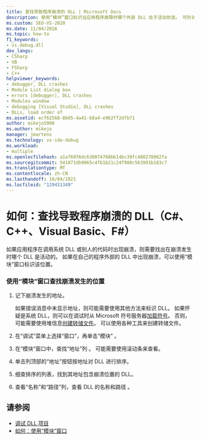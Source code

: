 ```yaml
---
title: 查找导致程序崩溃的 DLL | Microsoft Docs
description: 使用“模块”窗口标识当应用程序故障时哪个外部 DLL 处于活动状态。 可针对系统 DLL 或其他人的代码执行此操作。
ms.custom: SEO-VS-2020
ms.date: 11/04/2016
ms.topic: how-to
f1_keywords:
- vs.debug.dll
dev_langs:
- CSharp
- VB
- FSharp
- C++
helpviewer_keywords:
- debugger, DLL crashes
- Module List dialog box
- errors [debugger], DLL crashes
- Modules window
- debugging [Visual Studio], DLL crashes
- DLLs, load order of
ms.assetid: ecf62568-8b65-4a41-b8a4-e962ff2dfb71
author: mikejo5000
ms.author: mikejo
manager: jmartens
ms.technology: vs-ide-debug
ms.workload:
- multiple
ms.openlocfilehash: a1a76976dc630074768bb14bc39fc480278962fa
ms.sourcegitcommit: 541871db9065c4fb1b21c24f980c563991b183c7
ms.translationtype: MT
ms.contentlocale: zh-CN
ms.lasthandoff: 10/04/2021
ms.locfileid: "129431349"
---
```

# <a name="how-to-find-which-dll-your-program-crashed-in-c-c-visual-basic-f"></a>如何：查找导致程序崩溃的 DLL（C#、C++、Visual Basic、F#）

 如果应用程序在调用系统 DLL 或别人的代码时出现崩溃，则需要找出在崩溃发生时哪个 DLL 是活动的。 如果在自己的程序外部的 DLL 中出现崩溃，可以使用“模块”窗口标识该位置。

### <a name="to-find-where-a-crash-occurred-using-the-modules-window"></a>使用“模块”窗口查找崩溃发生的位置

1. 记下崩溃发生的地址。

    如果错误消息中未显示地址，则可能需要使用其他方法来标识 DLL。 如果怀疑是系统 DLL，则可以在调试时从 Microsoft 符号服务器[加载符号](../debugger/specify-symbol-dot-pdb-and-source-files-in-the-visual-studio-debugger.md)。 否则，可能需要使用堆信息[创建转储文件](../debugger/using-dump-files.md)。 可以使用各种工具来创建转储文件。

2. 在“调试”菜单上选择“窗口”，再单击“模块”  。

3. 在“模块”窗口中，查找“地址”列 。 可能需要使用滚动条来查看。

4. 单击列顶部的“地址”按钮按地址对 DLL 进行排序。

5. 细查排序的列表，找到其地址包含崩溃位置的 DLL。

6. 查看“名称”和“路径”列，查看 DLL 的名称和路径 。

## <a name="see-also"></a>请参阅
- [调试 DLL 项目](../debugger/debugging-dll-projects.md)
- [如何：使用“模块”窗口](../debugger/how-to-use-the-modules-window.md)